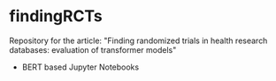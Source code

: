 # findingRCTs
Repository for the article: "Finding randomized trials in health research databases: evaluation of transformer models"

+ BERT based Jupyter Notebooks
